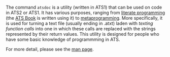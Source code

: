 The command `atsdoc` is a utility (written in ATS1) that can be used on code in ATS2 or ATS1. It has various purposes, ranging from [literate programming](https://en.wikipedia.org/wiki/Literate_programming) (the [ATS Book](http://www.ats-lang.org/DOCUMENT/INT2PROGINATS/HTML/book1.html) is written using it) to [metaprogramming](https://en.wikipedia.org/wiki/Metaprogramming). More specifically, it is used for turning a text file (usually ending in .atxt) laden with *texting function calls* into one in which these calls are replaced with the strings represented by their return values. This utility is designed for people who have some basic knowledge of programmming in ATS.

For more detail, please see the [man page](http://www.ats-lang.org/htdocs-old/DOCUMENT/atsdocman/atsdocman.html).
